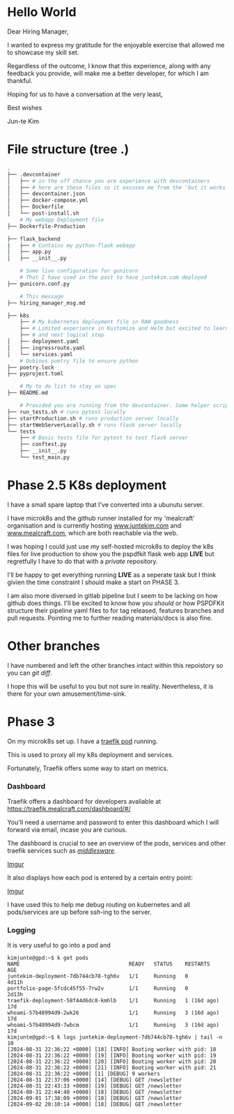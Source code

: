 # Hello World

Dear Hiring Manager,

I wanted to express my gratitude for the enjoyable exercise that allowed me to showcase my skill set.

Regardless of the outcome, I know that this experience, along with any feedback you provide, will make me a better developer, for which I am thankful.

Hoping for us to have a conversation at the very least,

Best wishes

Jun-te Kim

# File structure (tree .)

```sh
.
├── .devcontainer
│   ├── # in the off chance you are experience with devcontainers
│   ├── # here are these files so it excuses me from the 'but it works on my computer'
│   ├── devcontainer.json
│   ├── docker-compose.yml
│   ├── Dockerfile
│   └── post-install.sh
    # My webapp Deployment file
├── Dockerfile-Production 

├── flask_backend
|   ├── # Contains my python-flask webapp
│   ├── app.py
│   ├── __init__.py

    # Some live configuration for gunicorn
    # That I have used in the past to have juntekim.com deployed
├── gunicorn.conf.py

    # This message
├── hiring_manager_msg.md

├── k8s
    ├── # My kubernetes deployment file in RAW goodness
    ├── # Limited experience in Kustomize and Helm but excited to learn
    ├── # and next logical step
│   ├── deployment.yaml
│   ├── ingressroute.yaml
│   └── services.yaml
    # Dubious poetry file to ensure python
├── poetry.lock
├── pyproject.toml

    # My to do list to stay on spec
├── README.md

    # Provided you are running from the devcontainer. Some helper scripts
├── run_tests.sh # runs pytest locally
├── startProduction.sh # runs production server locally
├── startWebServerLocally.sh # runs flask server locally
└── tests
    ├── # Basic tests file for pytest to test flask server
    ├── conftest.py
    ├── __init__.py
    └── test_main.py
```
# Phase 2.5 K8s deployment

I have a small spare laptop that I've converted into a ubunutu server. 

I have microk8s and the github runner installed for my 'mealcraft' organisation and is currently hosting www.juntekim.com and www.mealcraft.com, which are both reachable via the web.

I was hoping I could just use my self-hosted microk8s to deploy the k8s files for live production to show you the pspdfkit flask web app **LIVE** but regretfully I have to do that with a *private* repository.

I'll be happy to get everything running **LIVE** as a seperate task but I think givien the time constraint I should make a start on PHASE 3.

I am also more diversed in gitlab pipeline but I seem to be lacking on how github does things. I'll be excited to know how you *should* or how PSPDFKit structure their pipeline yaml files to for tag released, features branches and pull requests. Pointing me to further reading materials/docs is also fine.

# Other branches
I have numbered and left the other branches intact within this repoistory so you can *git diff*.

I hope this will be useful to you but not sure in reality. Nevertheless, it is there for your own amusement/time-sink.


# Phase 3
On my microk8s set up. I have a [traefik pod](https://doc.traefik.io/traefik/) running.

This is used to proxy all my k8s deployment and services.

Fortunately, Traefik offers some way to start on metrics.

### Dashboard
Traefik offers a dashboard for developers avaliable at https://traefik.mealcraft.com/dashboard/#/

You'll need a username and password to enter this dashboard which I will forward via email, incase you are curious.

The dashboard is crucial to see an overview of the pods, services and other traefik services such as [*middlesware*](https://doc.traefik.io/traefik/middlewares/overview/).

[Imgur](https://imgur.com/FxDk5HU)


It also displays how each pod is entered by a certain entry point:

[Imgur](https://imgur.com/VL0bUgC)

I have used this to help me debug routing on kubernetes and all pods/services are up before *ssh*-ing to the server.

### Logging
It is very useful to go into a pod and

```console
kimjunte@gpd:~$ k get pods
NAME                                   READY   STATUS    RESTARTS      AGE
juntekim-deployment-7db744cb78-tgh6v   1/1     Running   0             4d11h
portfolio-page-5fcdc45f55-7rw2v        1/1     Running   0             2d13h
traefik-deployment-58f44d6dc8-kmhlb    1/1     Running   1 (16d ago)   17d
whoami-57b48994d9-2wk26                1/1     Running   3 (16d ago)   17d
whoami-57b48994d9-7wbcm                1/1     Running   3 (16d ago)   17d
kimjunte@gpd:~$ k logs juntekim-deployment-7db744cb78-tgh6v | tail -n 10
[2024-08-31 22:36:22 +0000] [18] [INFO] Booting worker with pid: 18
[2024-08-31 22:36:22 +0000] [19] [INFO] Booting worker with pid: 19
[2024-08-31 22:36:22 +0000] [20] [INFO] Booting worker with pid: 20
[2024-08-31 22:36:22 +0000] [21] [INFO] Booting worker with pid: 21
[2024-08-31 22:36:22 +0000] [1] [DEBUG] 9 workers
[2024-08-31 22:37:06 +0000] [14] [DEBUG] GET /newsletter
[2024-08-31 22:43:33 +0000] [19] [DEBUG] GET /newsletter
[2024-08-31 22:44:40 +0000] [18] [DEBUG] GET /newsletter
[2024-09-01 17:38:09 +0000] [18] [DEBUG] GET /newsletter
[2024-09-02 20:10:14 +0000] [18] [DEBUG] GET /newsletter
```


